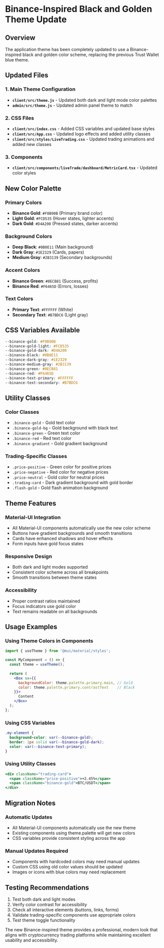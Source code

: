 # Binance-Inspired Black and Golden Theme Update

## Overview
The application theme has been completely updated to use a Binance-inspired black and golden color scheme, replacing the previous Trust Wallet blue theme.

## Updated Files

### 1. Main Theme Configuration
- **`client/src/theme.js`** - Updated both dark and light mode color palettes
- **`admin/src/theme.js`** - Updated admin panel theme to match

### 2. CSS Files
- **`client/src/index.css`** - Added CSS variables and updated base styles
- **`client/src/App.css`** - Updated logo effects and added utility classes
- **`client/src/styles/LiveTrading.css`** - Updated trading animations and added new classes

### 3. Components
- **`client/src/components/liveTrade/dashboard/MetricCard.tsx`** - Updated color styles

## New Color Palette

### Primary Colors
- **Binance Gold**: `#F0B90B` (Primary brand color)
- **Light Gold**: `#FCD535` (Hover states, lighter accents)
- **Dark Gold**: `#D4A200` (Pressed states, darker accents)

### Background Colors
- **Deep Black**: `#0B0E11` (Main background)
- **Dark Gray**: `#1E2329` (Cards, papers)
- **Medium Gray**: `#2B3139` (Secondary backgrounds)

### Accent Colors
- **Binance Green**: `#0ECB81` (Success, profits)
- **Binance Red**: `#F6465D` (Errors, losses)

### Text Colors
- **Primary Text**: `#FFFFFF` (White)
- **Secondary Text**: `#B7BDC6` (Light gray)

## CSS Variables Available

```css
--binance-gold: #F0B90B
--binance-gold-light: #FCD535
--binance-gold-dark: #D4A200
--binance-black: #0B0E11
--binance-dark-gray: #1E2329
--binance-medium-gray: #2B3139
--binance-green: #0ECB81
--binance-red: #F6465D
--binance-text-primary: #FFFFFF
--binance-text-secondary: #B7BDC6
```

## Utility Classes

### Color Classes
- `.binance-gold` - Gold text color
- `.binance-gold-bg` - Gold background with black text
- `.binance-green` - Green text color
- `.binance-red` - Red text color
- `.binance-gradient` - Gold gradient background

### Trading-Specific Classes
- `.price-positive` - Green color for positive prices
- `.price-negative` - Red color for negative prices
- `.price-neutral` - Gold color for neutral prices
- `.trading-card` - Dark gradient background with gold border
- `.flash-gold` - Gold flash animation background

## Theme Features

### Material-UI Integration
- All Material-UI components automatically use the new color scheme
- Buttons have gradient backgrounds and smooth transitions
- Cards have enhanced shadows and hover effects
- Form inputs have gold focus states

### Responsive Design
- Both dark and light modes supported
- Consistent color scheme across all breakpoints
- Smooth transitions between theme states

### Accessibility
- Proper contrast ratios maintained
- Focus indicators use gold color
- Text remains readable on all backgrounds

## Usage Examples

### Using Theme Colors in Components
```jsx
import { useTheme } from '@mui/material/styles';

const MyComponent = () => {
  const theme = useTheme();
  
  return (
    <Box sx={{ 
      backgroundColor: theme.palette.primary.main, // Gold
      color: theme.palette.primary.contrastText    // Black
    }}>
      Content
    </Box>
  );
};
```

### Using CSS Variables
```css
.my-element {
  background-color: var(--binance-gold);
  border: 1px solid var(--binance-gold-dark);
  color: var(--binance-text-primary);
}
```

### Using Utility Classes
```jsx
<div className="trading-card">
  <span className="price-positive">+2.45%</span>
  <span className="binance-gold">BTC/USDT</span>
</div>
```

## Migration Notes

### Automatic Updates
- All Material-UI components automatically use the new theme
- Existing components using theme.palette will get new colors
- CSS variables provide consistent styling across the app

### Manual Updates Required
- Components with hardcoded colors may need manual updates
- Custom CSS using old color values should be updated
- Images or icons with blue colors may need replacement

## Testing Recommendations

1. Test both dark and light modes
2. Verify color contrast for accessibility
3. Check all interactive elements (buttons, links, forms)
4. Validate trading-specific components use appropriate colors
5. Test theme toggle functionality

The new Binance-inspired theme provides a professional, modern look that aligns with cryptocurrency trading platforms while maintaining excellent usability and accessibility.
